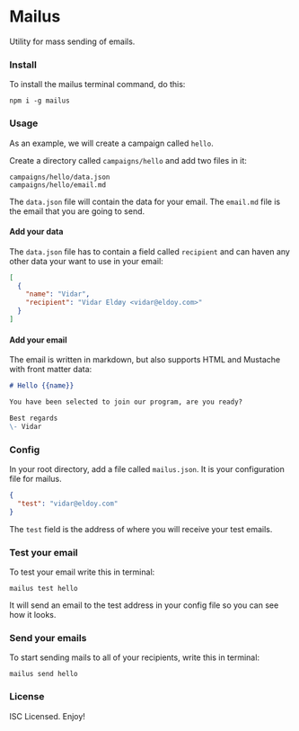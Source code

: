 # Mailus

Utility for mass sending of emails.

### Install

To install the mailus terminal command, do this:

```
npm i -g mailus
```

### Usage

As an example, we will create a campaign called `hello`.

Create a directory called `campaigns/hello` and add two files in it:

```
campaigns/hello/data.json
campaigns/hello/email.md
```

The `data.json` file will contain the data for your email. The `email.md` file is the email that you are going to send.

#### Add your data

The `data.json` file has to contain a field called `recipient` and can haven any other data your want to use in your email:

```json
[
  {
    "name": "Vidar",
    "recipient": "Vidar Eldøy <vidar@eldoy.com>"
  }
]
```

#### Add your email

The email is written in markdown, but also supports HTML and Mustache with front matter data:

```md
# Hello {{name}}

You have been selected to join our program, are you ready?

Best regards
\- Vidar
```

### Config

In your root directory, add a file called `mailus.json`. It is your configuration file for mailus.

```json
{
  "test": "vidar@eldoy.com"
}
```

The `test` field is the address of where you will receive your test emails.

### Test your email

To test your email write this in terminal:

```
mailus test hello
```

It will send an email to the test address in your config file so you can see how it looks.


### Send your emails

To start sending mails to all of your recipients, write this in terminal:

```
mailus send hello
```

### License

ISC Licensed. Enjoy!
